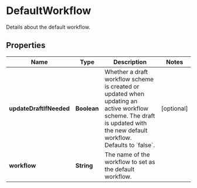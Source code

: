 

# DefaultWorkflow

Details about the default workflow.

## Properties

| Name | Type | Description | Notes |
|------------ | ------------- | ------------- | -------------|
|**updateDraftIfNeeded** | **Boolean** | Whether a draft workflow scheme is created or updated when updating an active workflow scheme. The draft is updated with the new default workflow. Defaults to &#x60;false&#x60;. |  [optional] |
|**workflow** | **String** | The name of the workflow to set as the default workflow. |  |



